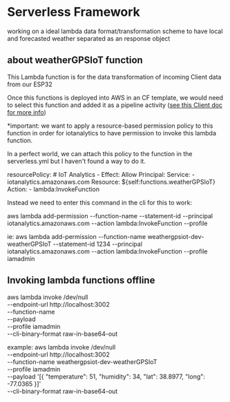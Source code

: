 # Serverless Framework
working on a ideal lambda data format/transformation scheme to have local and forecasted weather separated as an response object

## about weatherGPSIoT function
This Lambda function is for the data transformation of incoming Client data from our ESP32

Once this functions is deployed into AWS in an CF template, we would need to select this function and added it as a pipeline activity ([see this Client doc for more info](../Client/docs/1.iot-analytics.md)) 

*important: we want to apply a resource-based permission policy to this function in order for iotanalytics to have permission to invoke this lambda function.

In a perfect world, we can attach this policy to the function in the serverless.yml but I haven't found a way to do it.

  resourcePolicy:
    # IoT Analytics 
    - Effect: Allow 
      Principal:
        Service:
          - iotanalytics.amazonaws.com
      Resource: ${self:functions.weatherGPSIoT}         	
      Action:
        - lambda:InvokeFunction

Instead we need to enter this command in the cli for this to work:

aws lambda add-permission --function-name <lambda-function-name> --statement-id <your-statement> --principal iotanalytics.amazonaws.com --action lambda:InvokeFunction --profile <your profile>

ie:
aws lambda add-permission --function-name weathergpsiot-dev-weatherGPSIoT --statement-id 1234 --principal iotanalytics.amazonaws.com --action lambda:InvokeFunction --profile iamadmin

## Invoking lambda functions offline
aws lambda invoke /dev/null \
  --endpoint-url http://localhost:3002 \
  --function-name <your function name> \
  --payload <your payload> \
  --profile iamadmin \
  --cli-binary-format raw-in-base64-out

example:
aws lambda invoke /dev/null \
  --endpoint-url http://localhost:3002 \
  --function-name weathergpsiot-dev-weatherGPSIoT \
  --profile iamadmin \
  --payload '[{ "temperature": 51, "humidity": 34, "lat": 38.8977, "long": -77.0365 }]' \
  --cli-binary-format raw-in-base64-out

